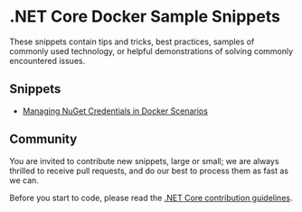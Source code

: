 # .NET Core Docker Sample Snippets

These snippets contain tips and tricks, best practices, samples of commonly used technology, or helpful demonstrations of solving commonly encountered issues.

## Snippets

* [Managing NuGet Credentials in Docker Scenarios](nuget-credentials.md)

## Community

You are invited to contribute new snippets, large or small; we are always thrilled to receive pull requests, and do our best to process them as fast as we can.

Before you start to code, please read the [.NET Core contribution guidelines](https://github.com/dotnet/coreclr/blob/master/CONTRIBUTING.md).
